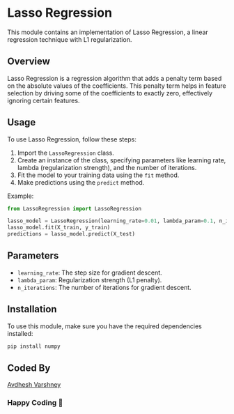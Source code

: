 # Lasso Regression

This module contains an implementation of Lasso Regression, a linear regression technique with L1 regularization.

## Overview

Lasso Regression is a regression algorithm that adds a penalty term based on the absolute values of the coefficients. This penalty term helps in feature selection by driving some of the coefficients to exactly zero, effectively ignoring certain features.

## Usage

To use Lasso Regression, follow these steps:

1. Import the `LassoRegression` class.
2. Create an instance of the class, specifying parameters like learning rate, lambda (regularization strength), and the number of iterations.
3. Fit the model to your training data using the `fit` method.
4. Make predictions using the `predict` method.

Example:

```python
from LassoRegression import LassoRegression

lasso_model = LassoRegression(learning_rate=0.01, lambda_param=0.1, n_iterations=1000)
lasso_model.fit(X_train, y_train)
predictions = lasso_model.predict(X_test)
```

## Parameters

- `learning_rate`: The step size for gradient descent.
- `lambda_param`: Regularization strength (L1 penalty).
- `n_iterations`: The number of iterations for gradient descent.

## Installation

To use this module, make sure you have the required dependencies installed:

```bash
pip install numpy
```

## Coded By 

[Avdhesh Varshney](https://github.com/Avdhesh-Varshney)

### Happy Coding 👦
